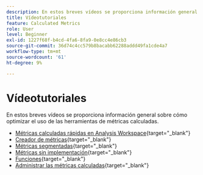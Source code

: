 ```yaml
---
description: En estos breves vídeos se proporciona información general sobre cómo optimizar el uso de las herramientas de métricas calculadas.
title: Vídeotutoriales
feature: Calculated Metrics
role: User
level: Beginner
exl-id: 1227f68f-b4cd-4fa6-8fa9-0e8cc4e86cb3
source-git-commit: 36d74c4cc579b8bacabb62288addd49fa1cde4a7
workflow-type: tm+mt
source-wordcount: '61'
ht-degree: 9%

---
```


# Vídeotutoriales

En estos breves vídeos se proporciona información general sobre cómo optimizar el uso de las herramientas de métricas calculadas.

* [Métricas calculadas rápidas en Analysis Workspace](https://experienceleague.adobe.com/docs/analytics-learn/tutorials/components/calculated-metrics/quick-calculated-metrics-in-analysis-workspace.html?lang=es){target="_blank"}
* [Creador de métricas](https://experienceleague.adobe.com/docs/analytics-learn/tutorials/components/calculated-metrics/calculated-metrics-metric-builder.html?lang=es){target="_blank"}
* [Métricas segmentadas](https://experienceleague.adobe.com/docs/analytics-learn/tutorials/components/calculated-metrics/calculated-metrics-segmented-metrics.html?lang=es){target="_blank"}
* [Métricas sin implementación](https://experienceleague.adobe.com/docs/analytics-learn/tutorials/components/calculated-metrics/calculated-metrics-implementationless-metrics.html?lang=es){target="_blank"}
* [Funciones](https://experienceleague.adobe.com/docs/analytics-learn/tutorials/components/calculated-metrics/calculated-metrics-functions.html?lang=es){target="_blank"}
* [Administrar las métricas calculadas](https://experienceleague.adobe.com/docs/analytics-learn/tutorials/components/calculated-metrics/manage-your-calculated-metrics.html?lang=es){target="_blank"}

